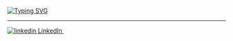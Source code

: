 <a href="https://git.io/typing-svg"><img src="https://readme-typing-svg.demolab.com?font=Lobster&size=40&pause=1000&color=F7F7F7&center=true&vCenter=true&width=900&height=90&lines=HEY+%F0%9F%91%8B%F0%9F%8F%BB;I+am+Muhmd+Samy%2C+a+web+developer+%F0%9F%91%80" alt="Typing SVG" /></a>
<HR>
<p>
  <a href="https://www.linkedin.com/[removed]" rel="nofollow noreferrer">
    <img src="[(https://content.linkedin.com/content/dam/brand/site/img/logo/logo-r.png]" alt="linkedin"> LinkedIn
  </a> &nbsp; 
</p>

